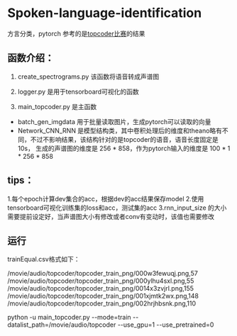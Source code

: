 # Spoken-language-identification
方言分类，pytorch
参考的是[topcoder比赛](http://yerevann.github.io/2016/06/26/combining-cnn-and-rnn-for-spoken-language-identification/)的结果

## 函数介绍：

1. create_spectrograms.py 该函数将语音转成声谱图

2. logger.py 是用于tensorboard可视化的函数

3. main_topcoder.py 是主函数
* batch_gen_imgdata 用于批量读取图片，生成pytorch可以读取的向量
* Network_CNN_RNN 是模型结构类，其中卷积处理后的维度和theano略有不同，不过不影响结果，该结构针对的是topcoder的语音，语音长度固定是10s，
生成的声谱图的维度是 256 * 858，作为pytorch输入的维度是 100 * 1 * 256 * 858


## tips：
1.每个epoch计算dev集合的acc，根据dev的acc结果保存model
2.使用tensorboard可视化训练集的loss和acc，测试集的acc
3.rnn_input_size 的大小需要提前设定好，当声谱图大小有修改或者conv有变动时，该值也需要修改

## 运行
trainEqual.csv格式如下：
>
/movie/audio/topcoder/topcoder_train_png/000w3fewuqj.png,57
/movie/audio/topcoder/topcoder_train_png/000ylhu4sxl.png,55
/movie/audio/topcoder/topcoder_train_png/0014x3zvjrl.png,155
/movie/audio/topcoder/topcoder_train_png/001xjmtk2wx.png,148
/movie/audio/topcoder/topcoder_train_png/002hrjhbsnk.png,110

python -u main_topcoder.py --mode=train --datalist_path=/movie/audio/topcoder --use_gpu=1 --use_pretrained=0
